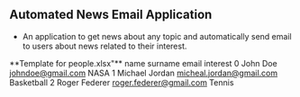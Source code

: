 ## Automated News Email Application

- An application to get news about any topic and automatically send email to users about news related to their interest.

\*\*Template for people.xlsx"\*\*
name surname email interest
0 John Doe johndoe@gmail.com NASA
1 Michael Jordan micheal.jordan@gmail.com Basketball
2 Roger Federer roger.federer@gmail.com Tennis
